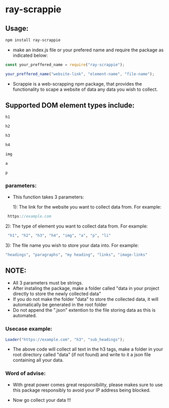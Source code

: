# ray-scrappie

## Usage:

```bash
npm install ray-scrappie
```

- make an index.js file or your prefered name and require the package as indicated below:

```javascript
const your_preffered_name = require("ray-scrappie");

your_preffered_name("website-link", "element-name", "file-name");
```

- Scrappie is a web-scrapping npm package, that provides the functionality to scape a website of data any data you wish to collect.

## Supported DOM element types include:

```bash
h1
```

```bash
h2
```

```bash
h3
```

```bash
h4
```

```bash
img
```

```bash
a
```

```bash
p
```

### parameters:

- This function takes 3 parameters:

  1): The link for the website you want to collect data from. For example:

```javascript
 https://example.com
```

2): The type of element you want to collect data from. For example:

```bash
 "h1", "h2", "h3", "h4", "img", "a", "p", "li"
```

3): The file name you wish to store your data into. For example:

```bash
"headings", "paragraphs", "my heading", "links", "image-links"
```

## NOTE:

- All 3 parameters must be strings.
- After instaling the package, make a folder called "data in your project directly to store the newly collected data"
- If you do not make the folder "data" to store the collected data, it will automatically be generated in the root folder
- Do not append the ".json" extention to the file storing data as this is automated.

### Usecase example:

```javascript
Loader("https://example.com", "h3", "sub_headings");
```

- The above code will collect all text in the h3 tags, make a folder in your root directory called "data" (if not found) and write to it a json file containing all your data.

### Word of advise:

- With great power comes great responsibility, please makes sure to use this package responsibly to avoid your IP address being blocked.

- Now go collect your data !!!
